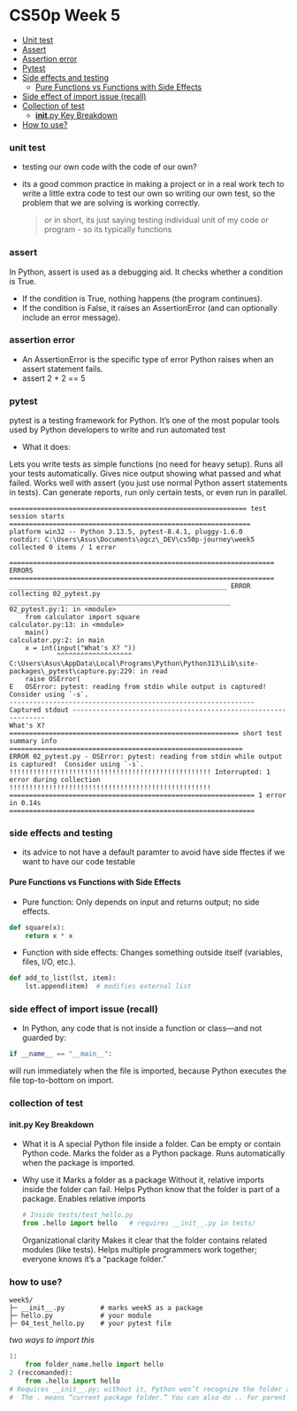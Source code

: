 # CS50p Week 5

- [Unit test](#unit-test)
- [Assert](#assert)
- [Assertion error](#assertion-error)
- [Pytest](#pytest)
- [Side effects and testing](#side-effects-and-testing)
  - [Pure Functions vs Functions with Side Effects](#pure-functions-vs-functions-with-side-effects)
- [Side effect of import issue (recall)](#side-effect-of-import-issue-recall)
- [Collection of test](#collection-of-test)
  - [**init**.py Key Breakdown](#initpy-key-breakdown)
- [How to use?](#how-to-use)

### unit test

- testing our own code with the code of our own?
- its a good common practice in making a project or in a real work tech to write a little extra code to test our own
  so writing our own test, so the problem that we are solving is working correctly.

  > or in short, its just saying testing individual unit of my code or program - so its typically functions

### assert

In Python, assert is used as a debugging aid.
It checks whether a condition is True.

- If the condition is True, nothing happens (the program continues).
- If the condition is False, it raises an AssertionError (and can optionally include an error message).

### assertion error

- An AssertionError is the specific type of error Python raises when an assert statement fails.
- assert 2 + 2 == 5

### pytest

pytest is a testing framework for Python.
It’s one of the most popular tools used by Python developers to write and run automated test

- What it does:

Lets you write tests as simple functions (no need for heavy setup).
Runs all your tests automatically.
Gives nice output showing what passed and what failed.
Works well with assert (you just use normal Python assert statements in tests).
Can generate reports, run only certain tests, or even run in parallel.

```terminal
============================================================ test session starts =============================================================
platform win32 -- Python 3.13.5, pytest-8.4.1, pluggy-1.6.0
rootdir: C:\Users\Asus\Documents\ogcz\_DEV\cs50p-journey\week5
collected 0 items / 1 error

=================================================================== ERRORS ===================================================================
_______________________________________________________ ERROR collecting 02_pytest.py ________________________________________________________
02_pytest.py:1: in <module>
    from calculator import square
calculator.py:13: in <module>
    main()
calculator.py:2: in main
    x = int(input("What's X? "))
            ^^^^^^^^^^^^^^^^^^^
C:\Users\Asus\AppData\Local\Programs\Python\Python313\Lib\site-packages\_pytest\capture.py:229: in read
    raise OSError(
E   OSError: pytest: reading from stdin while output is captured!  Consider using `-s`.
-------------------------------------------------------------- Captured stdout ---------------------------------------------------------------
What's X?
========================================================== short test summary info ===========================================================
ERROR 02_pytest.py - OSError: pytest: reading from stdin while output is captured!  Consider using `-s`.
!!!!!!!!!!!!!!!!!!!!!!!!!!!!!!!!!!!!!!!!!!!!!!!!!!! Interrupted: 1 error during collection !!!!!!!!!!!!!!!!!!!!!!!!!!!!!!!!!!!!!!!!!!!!!!!!!!!
============================================================== 1 error in 0.14s ==============================================================
```

### side effects and testing

- its advice to not have a default paramter to avoid have side ffectes if we want to have our code testable

#### Pure Functions vs Functions with Side Effects

- Pure function: Only depends on input and returns output; no side effects.

```python
def square(x):
    return x * x
```

- Function with side effects: Changes something outside itself (variables, files, I/O, etc.).

```python
def add_to_list(lst, item):
    lst.append(item)  # modifies external list
```

### side effect of import issue (recall)

- In Python, any code that is not inside a function or class—and not guarded by:

```python
if __name__ == "__main__":
```

will run immediately when the file is imported, because Python executes the file top-to-bottom on import.

### collection of test

#### **init**.py Key Breakdown

- What it is
  A special Python file inside a folder.
  Can be empty or contain Python code.
  Marks the folder as a Python package.
  Runs automatically when the package is imported.

- Why use it
  Marks a folder as a package
  Without it, relative imports inside the folder can fail.
  Helps Python know that the folder is part of a package.
  Enables relative imports

  ```python
  # Inside tests/test_hello.py
  from .hello import hello   # requires __init__.py in tests/
  ```

  Organizational clarity
  Makes it clear that the folder contains related modules (like tests).
  Helps multiple programmers work together; everyone knows it’s a “package folder.”

### how to use?

```
week5/
├─ __init__.py         # marks week5 as a package
├─ hello.py            # your module
├─ 04_test_hello.py    # your pytest file
```

_two ways to import this_

```python
1:
    from folder_name.hello import hello
2 (reccomanded):
    from .hello import hello
# Requires __init__.py; without it, Python won’t recognize the folder as a package.
#  The . means “current package folder.” You can also do .. for parent package, etc
```
